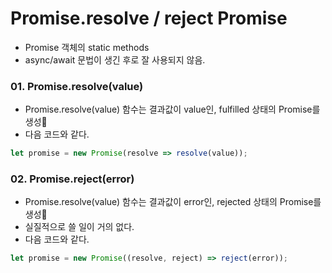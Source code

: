 # Promise.resolve / reject Promise
- Promise 객체의 static methods
- async/await 문법이 생긴 후로 잘 사용되지 않음.

### 01. Promise.resolve(value)
- Promise.resolve(value) 함수는 결과값이 value인, fulfilled 상태의 Promise를 생성
- 다음 코드와 같다.
```javascript
let promise = new Promise(resolve => resolve(value));
```

### 02. Promise.reject(error)
- Promise.resolve(value) 함수는 결과값이 error인, rejected 상태의 Promise를 생성
- 실질적으로 쓸 일이 거의 없다.
- 다음 코드와 같다.
```javascript
let promise = new Promise((resolve, reject) => reject(error));
```